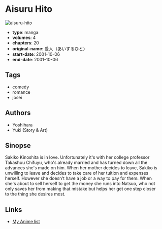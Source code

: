 # Aisuru Hito

![aisuru-hito](https://cdn.myanimelist.net/images/manga/1/166309.jpg)

-   **type**: manga
-   **volumes**: 4
-   **chapters**: 20
-   **original-name**: 愛人（あいするひと）
-   **start-date**: 2001-10-06
-   **end-date**: 2001-10-06

## Tags

-   comedy
-   romance
-   josei

## Authors

-   Yoshihara
-   Yuki (Story & Art)

## Sinopse

Sakiko Kinoshita is in love. Unfortunately it's with her college professor Takashou Chifuyu, who's already married and has turned down all the advances she's made on him. When her mother decides to leave, Sakiko is unwilling to leave and decides to take care of her tuition and expenses herself. However she doesn't have a job or a way to pay for them. When she's about to sell herself to get the money she runs into Natsuo, who not only saves her from making that mistake but helps her get one step closer to the thing she desires most.

## Links

-   [My Anime list](https://myanimelist.net/manga/1558/Aisuru_Hito)

